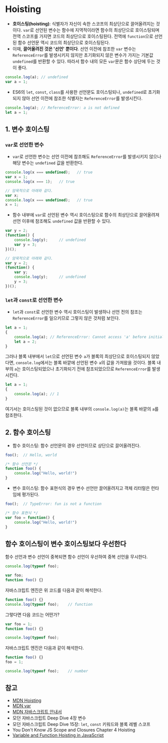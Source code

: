 # Hoisting

- **호이스팅(hoisting)**: 식별자가 자신이 속한 스코프의 최상단으로 끌어올려지는 것이다. `var`로 선언된 변수는 함수에 지역적이라면 함수의 최상단으로 호이스팅되며 전역 스코프를 가지면 코드의 최상단으로 호이스팅된다. 전역에 `function`으로 선언된 함수 선언문 역시 코드의 최상단으로 호이스팅된다.
- 이때, **끌어올려진 것은 '선언' 뿐이다**. 선언 이전에 참조한 `var` 변수는 `ReferenceError`를 발생시키지 않지만 초기화되지 않은 변수가 가지는 기본값 `undefined`를 반환할 수 있다. 따라서 함수 내의 모든 `var`문은 함수 상단에 두는 것이 좋다.

```js
console.log(a);	// undefined
var a = 1;
```

- ES6의 `let`, `const`, `class`를 사용한 선언문도 호이스팅되나, `undefined`로 초기화되지 않아 선언 이전에 참조한 식별자는 `ReferenceError`를 발생시킨다.

```js
console.log(a);	// ReferenceError: a is not defined
let a = 1;
```



## 1. 변수 호이스팅

### `var`로 선언한 변수

- `var`로 선언한 변수는 선언 이전에 참조해도 `ReferenceError`를 발생시키지 않으나 해당 변수는 `undefined` 값을 반환한다.

```js
console.log(x === undefined);	// true
var x = 1;
console.log(x === 1);	// true

// 암묵적으로 아래와 같다.
var x;
console.log(x === undefined);	// true
x = 1;
```

- 함수 내부에 `var`로 선언된 변수 역시 호이스팅으로 함수의 최상단으로 끌어올려져 선언 이후에 참조해도 `undefined` 값을 반환할 수 있다.

```js
var y = 2;
(function() {
    console.log(y);		// undefined
    var y = 3;
})();

// 암묵적으로 아래와 같다.
var y = 2;
(function() {
    var y;
    console.log(y);		// undefined
    y = 3;
})();
```



### `let`과 `const`로 선언한 변수

- `let`과 `const`로 선언한 변수 역시 호이스팅이 발생하나 선언 전의 참조는 `ReferenceError`를 일으키므로 그렇지 않은 것처럼 보인다. 

```js
let a = 1;
{
    console.log(a);	// ReferenceError: Cannot access 'a' before initialization
    let a = 2;
}
```

그러나 블록 내부에서 `let`으로 선언된 변수 `a`가 블록의 최상단으로 호이스팅되지 않았다면, `console.log`에서는 블록 바깥에 선언된 변수 `a`의 값을 가져왔을 것이다. 블록 내부의 `a`는 호이스팅되었으나 초기화되기 전에 참조되었으므로 `ReferenceError`를 발생시킨다.

```js
let a = 1;
{
    console.log(a);	// 1
}
```

여기서는 호이스팅된 것이 없으므로 블록 내부의 `console.log(a)`는 블록 바깥의 `a`를 참조한다.



## 2. 함수 호이스팅

- 함수 호이스팅: 함수 선언문의 경우 선언이므로 상단으로 끌어올려진다.

```javascript
foo();	// Hello, world

/* 함수 선언문 */
function foo() {
    console.log("Hello, world!")
}
```

- 변수 호이스팅: 함수 표현식의 경우 변수 선언만 끌어올려지고 객체 리터럴은 런타임에 평가된다.

```js
foo();	// TypeError: fun is not a function

/* 함수 표현식 */
var foo = function() {
    console.log("Hello, world!")
}
```



## 함수 호이스팅이 변수 호이스팅보다 우선한다

함수 선언과 변수 선언이 중복되면 함수 선언이 우선하여 중복 선언을 무시한다.

```javascript
console.log(typeof foo);

var foo;
function foo() {}
```

자바스크립트 엔진은 위 코드를 다음과 같이 해석한다.

```javascript
function foo() {}
console.log(typeof foo);	// function
```

그렇다면 다음 코드는 어떤가?

```javascript
var foo = 1;
function foo() {}

console.log(typeof foo);
```

자바스크립트 엔진은 다음과 같이 해석한다.

```javascript
function foo() {}
foo = 1;

console.log(typeof foo);	// number
```



## 참고

- [MDN Hoisting](https://developer.mozilla.org/ko/docs/Glossary/Hoisting)
- [MDN var](https://developer.mozilla.org/ko/docs/Web/JavaScript/Reference/Statements/var#var_%ED%98%B8%EC%9D%B4%EC%8A%A4%ED%8C%85(hoisting))
- [MDN 자바스크립트 안내서](https://developer.mozilla.org/ko/docs/Web/JavaScript/Guide/Grammar_and_types#%EB%B3%80%EC%88%98_%ED%98%B8%EC%9D%B4%EC%8A%A4%ED%8C%85)
- 모던 자바스크립트 Deep Dive 4장 변수
- 모던 자바스크립트 Deep Dive 15장: `let`, `const` 키워드와 블록 레벨 스코프
- You Don't Know JS Scope and Closures Chapter 4 Hoisting
- [Variable and Function Hoisting in JavaScript](https://medium.com/@e.be.walk/variable-and-function-hoisting-in-javascript-e0c8ce1d31a5)

